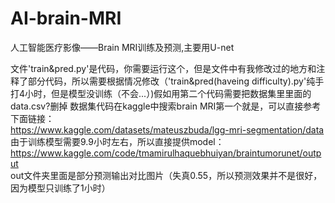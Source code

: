 # AI-brain-MRI
人工智能医疗影像——Brain MRI训练及预测,主要用U-net                 

文件'train&pred.py'是代码，你需要运行这个，但是文件中有我修改过的地方和注释了部分代码，所以需要根据情况修改（'train&pred(haveing difficulty).py'纯手打4小时，但是模型没训练（不会...）)假如用第二个代码需要把数据集里里面的data.csv?删掉
数据集代码在kaggle中搜索brain MRI第一个就是，可以直接参考下面链接：             
https://www.kaggle.com/datasets/mateuszbuda/lgg-mri-segmentation/data    
由于训练模型需要9.9小时左右，所以直接提供model：   
https://www.kaggle.com/code/tmamirulhaquebhuiyan/braintumorunet/output      
out文件夹里面是部分预测输出对比图片（失真0.55，所以预测效果并不是很好，因为模型只训练了1小时）



